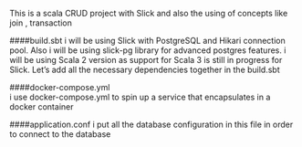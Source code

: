
This is a scala CRUD project with Slick and also the using of concepts like join , transaction

####build.sbt
i will be using Slick with PostgreSQL and Hikari connection pool.
Also i will be using slick-pg library for advanced postgres features. 
i will be using Scala 2 version as support for Scala 3 is still in progress for Slick.
Let’s add all the necessary dependencies together in the build.sbt

####docker-compose.yml  
i use docker-compose.yml to spin up a service that encapsulates in a docker
container

####application.conf
i put all the database configuration in this file in order to connect to the database